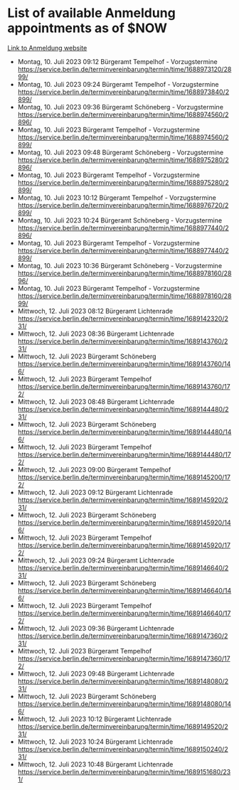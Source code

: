 # List of available Anmeldung appointments as of $NOW
[Link to Anmeldung website](https://service.berlin.de/terminvereinbarung/termin/tag.php?termin=1&anliegen[]=120686&dienstleisterlist=122210,122217,327316,122219,327312,122227,327314,122231,327346,122243,327348,122254,122252,329742,122260,329745,122262,329748,122271,327278,122273,327274,122277,327276,330436,122280,327294,122282,327290,122284,327292,122291,327270,122285,327266,122286,327264,122296,327268,150230,329760,122297,327286,122294,327284,122312,329763,122314,329775,122304,327330,122311,327334,122309,327332,317869,122281,327352,122279,329772,122283,122276,327324,122274,327326,122267,329766,122246,327318,122251,327320,122257,327322,122208,327298,122226,327300&herkunft=http%3A%2F%2Fservice.berlin.de%2Fdienstleistung%2F120686%2F)
- Montag, 10. Juli 2023 09:12 Bürgeramt Tempelhof - Vorzugstermine https://service.berlin.de/terminvereinbarung/termin/time/1688973120/2899/
- Montag, 10. Juli 2023 09:24 Bürgeramt Tempelhof - Vorzugstermine https://service.berlin.de/terminvereinbarung/termin/time/1688973840/2899/
- Montag, 10. Juli 2023 09:36 Bürgeramt Schöneberg - Vorzugstermine https://service.berlin.de/terminvereinbarung/termin/time/1688974560/2896/
- Montag, 10. Juli 2023  Bürgeramt Tempelhof - Vorzugstermine https://service.berlin.de/terminvereinbarung/termin/time/1688974560/2899/
- Montag, 10. Juli 2023 09:48 Bürgeramt Schöneberg - Vorzugstermine https://service.berlin.de/terminvereinbarung/termin/time/1688975280/2896/
- Montag, 10. Juli 2023  Bürgeramt Tempelhof - Vorzugstermine https://service.berlin.de/terminvereinbarung/termin/time/1688975280/2899/
- Montag, 10. Juli 2023 10:12 Bürgeramt Tempelhof - Vorzugstermine https://service.berlin.de/terminvereinbarung/termin/time/1688976720/2899/
- Montag, 10. Juli 2023 10:24 Bürgeramt Schöneberg - Vorzugstermine https://service.berlin.de/terminvereinbarung/termin/time/1688977440/2896/
- Montag, 10. Juli 2023  Bürgeramt Tempelhof - Vorzugstermine https://service.berlin.de/terminvereinbarung/termin/time/1688977440/2899/
- Montag, 10. Juli 2023 10:36 Bürgeramt Schöneberg - Vorzugstermine https://service.berlin.de/terminvereinbarung/termin/time/1688978160/2896/
- Montag, 10. Juli 2023  Bürgeramt Tempelhof - Vorzugstermine https://service.berlin.de/terminvereinbarung/termin/time/1688978160/2899/
- Mittwoch, 12. Juli 2023 08:12 Bürgeramt Lichtenrade https://service.berlin.de/terminvereinbarung/termin/time/1689142320/231/
- Mittwoch, 12. Juli 2023 08:36 Bürgeramt Lichtenrade https://service.berlin.de/terminvereinbarung/termin/time/1689143760/231/
- Mittwoch, 12. Juli 2023  Bürgeramt Schöneberg https://service.berlin.de/terminvereinbarung/termin/time/1689143760/146/
- Mittwoch, 12. Juli 2023  Bürgeramt Tempelhof https://service.berlin.de/terminvereinbarung/termin/time/1689143760/172/
- Mittwoch, 12. Juli 2023 08:48 Bürgeramt Lichtenrade https://service.berlin.de/terminvereinbarung/termin/time/1689144480/231/
- Mittwoch, 12. Juli 2023  Bürgeramt Schöneberg https://service.berlin.de/terminvereinbarung/termin/time/1689144480/146/
- Mittwoch, 12. Juli 2023  Bürgeramt Tempelhof https://service.berlin.de/terminvereinbarung/termin/time/1689144480/172/
- Mittwoch, 12. Juli 2023 09:00 Bürgeramt Tempelhof https://service.berlin.de/terminvereinbarung/termin/time/1689145200/172/
- Mittwoch, 12. Juli 2023 09:12 Bürgeramt Lichtenrade https://service.berlin.de/terminvereinbarung/termin/time/1689145920/231/
- Mittwoch, 12. Juli 2023  Bürgeramt Schöneberg https://service.berlin.de/terminvereinbarung/termin/time/1689145920/146/
- Mittwoch, 12. Juli 2023  Bürgeramt Tempelhof https://service.berlin.de/terminvereinbarung/termin/time/1689145920/172/
- Mittwoch, 12. Juli 2023 09:24 Bürgeramt Lichtenrade https://service.berlin.de/terminvereinbarung/termin/time/1689146640/231/
- Mittwoch, 12. Juli 2023  Bürgeramt Schöneberg https://service.berlin.de/terminvereinbarung/termin/time/1689146640/146/
- Mittwoch, 12. Juli 2023  Bürgeramt Tempelhof https://service.berlin.de/terminvereinbarung/termin/time/1689146640/172/
- Mittwoch, 12. Juli 2023 09:36 Bürgeramt Lichtenrade https://service.berlin.de/terminvereinbarung/termin/time/1689147360/231/
- Mittwoch, 12. Juli 2023  Bürgeramt Tempelhof https://service.berlin.de/terminvereinbarung/termin/time/1689147360/172/
- Mittwoch, 12. Juli 2023 09:48 Bürgeramt Lichtenrade https://service.berlin.de/terminvereinbarung/termin/time/1689148080/231/
- Mittwoch, 12. Juli 2023  Bürgeramt Schöneberg https://service.berlin.de/terminvereinbarung/termin/time/1689148080/146/
- Mittwoch, 12. Juli 2023 10:12 Bürgeramt Lichtenrade https://service.berlin.de/terminvereinbarung/termin/time/1689149520/231/
- Mittwoch, 12. Juli 2023 10:24 Bürgeramt Lichtenrade https://service.berlin.de/terminvereinbarung/termin/time/1689150240/231/
- Mittwoch, 12. Juli 2023 10:48 Bürgeramt Lichtenrade https://service.berlin.de/terminvereinbarung/termin/time/1689151680/231/
